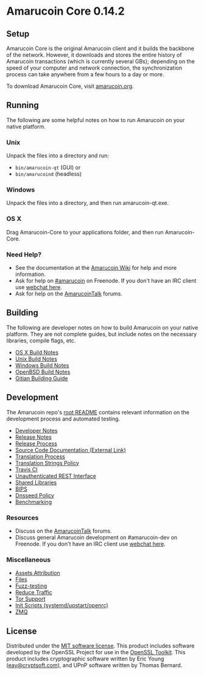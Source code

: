 Amarucoin Core 0.14.2
=====================

Setup
---------------------
Amarucoin Core is the original Amarucoin client and it builds the backbone of the network. However, it downloads and stores the entire history of Amarucoin transactions (which is currently several GBs); depending on the speed of your computer and network connection, the synchronization process can take anywhere from a few hours to a day or more.

To download Amarucoin Core, visit [amarucoin.org](https://amarucoin.org).

Running
---------------------
The following are some helpful notes on how to run Amarucoin on your native platform.

### Unix

Unpack the files into a directory and run:

- `bin/amarucoin-qt` (GUI) or
- `bin/amarucoind` (headless)

### Windows

Unpack the files into a directory, and then run amarucoin-qt.exe.

### OS X

Drag Amarucoin-Core to your applications folder, and then run Amarucoin-Core.

### Need Help?

* See the documentation at the [Amarucoin Wiki](https://amarucoin.info/)
for help and more information.
* Ask for help on [#amarucoin](http://webchat.freenode.net?channels=amarucoin) on Freenode. If you don't have an IRC client use [webchat here](http://webchat.freenode.net?channels=amarucoin).
* Ask for help on the [AmarucoinTalk](https://amarucointalk.io/) forums.

Building
---------------------
The following are developer notes on how to build Amarucoin on your native platform. They are not complete guides, but include notes on the necessary libraries, compile flags, etc.

- [OS X Build Notes](build-osx.md)
- [Unix Build Notes](build-unix.md)
- [Windows Build Notes](build-windows.md)
- [OpenBSD Build Notes](build-openbsd.md)
- [Gitian Building Guide](gitian-building.md)

Development
---------------------
The Amarucoin repo's [root README](/README.md) contains relevant information on the development process and automated testing.

- [Developer Notes](developer-notes.md)
- [Release Notes](release-notes.md)
- [Release Process](release-process.md)
- [Source Code Documentation (External Link)](https://dev.visucore.com/amarucoin/doxygen/)
- [Translation Process](translation_process.md)
- [Translation Strings Policy](translation_strings_policy.md)
- [Travis CI](travis-ci.md)
- [Unauthenticated REST Interface](REST-interface.md)
- [Shared Libraries](shared-libraries.md)
- [BIPS](bips.md)
- [Dnsseed Policy](dnsseed-policy.md)
- [Benchmarking](benchmarking.md)

### Resources
* Discuss on the [AmarucoinTalk](https://amarucointalk.io/) forums.
* Discuss general Amarucoin development on #amarucoin-dev on Freenode. If you don't have an IRC client use [webchat here](http://webchat.freenode.net/?channels=amarucoin-dev).

### Miscellaneous
- [Assets Attribution](assets-attribution.md)
- [Files](files.md)
- [Fuzz-testing](fuzzing.md)
- [Reduce Traffic](reduce-traffic.md)
- [Tor Support](tor.md)
- [Init Scripts (systemd/upstart/openrc)](init.md)
- [ZMQ](zmq.md)

License
---------------------
Distributed under the [MIT software license](/COPYING).
This product includes software developed by the OpenSSL Project for use in the [OpenSSL Toolkit](https://www.openssl.org/). This product includes
cryptographic software written by Eric Young ([eay@cryptsoft.com](mailto:eay@cryptsoft.com)), and UPnP software written by Thomas Bernard.
